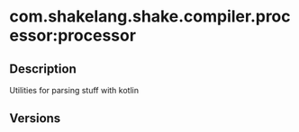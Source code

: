 # com.shakelang.shake.compiler.processor:processor
## Description
Utilities for parsing stuff with kotlin
## Versions